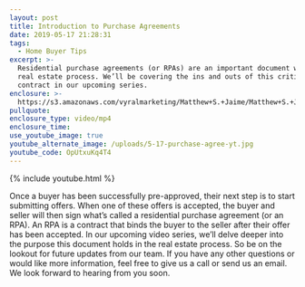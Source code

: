 ```yaml
---
layout: post
title: Introduction to Purchase Agreements
date: 2019-05-17 21:28:31
tags:
  - Home Buyer Tips
excerpt: >-
  Residential purchase agreements (or RPAs) are an important document within the
  real estate process. We’ll be covering the ins and outs of this critical
  contract in our upcoming series.
enclosure: >-
  https://s3.amazonaws.com/vyralmarketing/Matthew+S.+Jaime/Matthew+S.+Jaime+and+Associates+_+Purchase+Agreement.mp4
pullquote:
enclosure_type: video/mp4
enclosure_time:
use_youtube_image: true
youtube_alternate_image: /uploads/5-17-purchase-agree-yt.jpg
youtube_code: OpUtxuKq4T4
---
```


{% include youtube.html %}

Once a buyer has been successfully pre-approved, their next step is to start submitting offers. When one of these offers is accepted, the buyer and seller will then sign what’s called a residential purchase agreement (or an RPA). An RPA is a contract that binds the buyer to the seller after their offer has been accepted. In our upcoming video series, we’ll delve deeper into the purpose this document holds in the real estate process. So be on the lookout for future updates from our team. If you have any other questions or would like more information, feel free to give us a call or send us an email. We look forward to hearing from you soon.<br>&nbsp;
